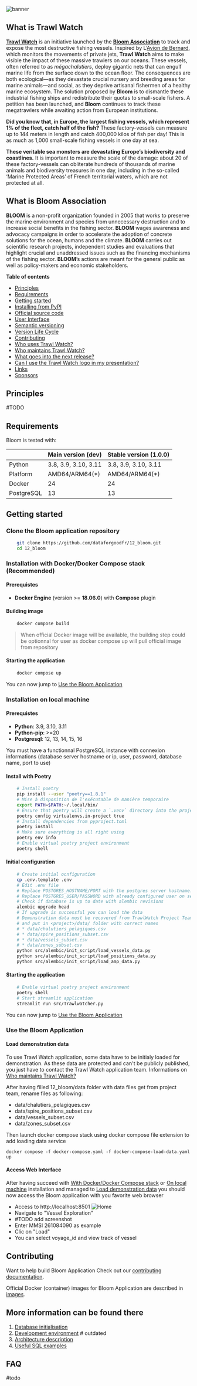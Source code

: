 

![banner](src/images/banner.png)

## What is Trawl Watch

**[Trawl Watch](https://twitter.com/TrawlWatch)** is an initiative launched by the **[Bloom Association](https://www.bloomassociation.org/en/)** to track and expose the most destructive fishing vessels. Inspired by L’[Avion de Bernard](https://www.instagram.com/laviondebernard/), which monitors the movements of private jets, **Trawl Watch** aims to make visible the impact of these massive trawlers on our oceans. These vessels, often referred to as _mégachalutiers_, deploy gigantic nets that can engulf marine life from the surface down to the ocean floor. The consequences are both ecological—as they devastate crucial nursery and breeding areas for marine animals—and social, as they deprive artisanal fishermen of a healthy marine ecosystem. The solution proposed by **Bloom** is to dismantle these industrial fishing ships and redistribute their quotas to small-scale fishers. A petition has been launched, and **Bloom** continues to track these megatrawlers while awaiting action from European institutions.

**Did you know that, in Europe, the largest fishing vessels, which represent 1% of the fleet, catch half of the fish?** These factory-vessels can measure up to 144 meters in length and catch 400,000 kilos of fish per day! This is as much as 1,000 small-scale fishing vessels in one day at sea.

**These veritable sea monsters are devastating Europe’s biodiversity and coastlines.** It is important to measure the scale of the damage: about 20 of these factory-vessels can obliterate hundreds of thousands of marine animals and biodiversity treasures in one day, including in the so-called ‘Marine Protected Areas’ of French territorial waters, which are not protected at all.

## What is Bloom Association

**BLOOM** is a non-profit organization founded in 2005 that works to preserve the marine environment and species from unnecessary destruction and to increase social benefits in the fishing sector. **BLOOM** wages awareness and advocacy campaigns in order to accelerate the adoption of concrete solutions for the ocean, humans and the climate. **BLOOM** carries out scientific research projects, independent studies and evaluations that highlight crucial and unaddressed issues such as the financing mechanisms of the fishing sector. **BLOOM**’s actions are meant for the general public as well as policy-makers and economic stakeholders.


**Table of contents**

- [Principles](#principles)
- [Requirements](#requirements)
- [Getting started](#getting-started)
- [Installing from PyPI](#installing-from-pypi)
- [Official source code](#official-source-code)
- [User Interface](#user-interface)
- [Semantic versioning](#semantic-versioning)
- [Version Life Cycle](#version-life-cycle)
- [Contributing](#contributing)
- [Who uses Trawl Watch?](#who-uses-trawl-watch)
- [Who maintains Trawl Watch?](#who-maintains-traw-watch)
- [What goes into the next release?](#what-goes-into-the-next-release)
- [Can I use the Trawl Watch logo in my presentation?](#can-i-use-the-trawl-watch-logo-in-my-presentation)
- [Links](#links)
- [Sponsors](#sponsors)

## Principles

#TODO

## Requirements

Bloom is tested with:

|             | Main version (dev)           | Stable version (1.0.0) |
|-------------|------------------------------|------------------------|
| Python      | 3.8, 3.9, 3.10, 3.11         | 3.8, 3.9, 3.10, 3.11   |
| Platform    | AMD64/ARM64(\*)              | AMD64/ARM64(\*)        |
| Docker      | 24                           | 24                     |
| PostgreSQL  | 13                           | 13                     |

## Getting started
### Clone the Bloom application repository

```bash
    git clone https://github.com/dataforgoodfr/12_bloom.git
    cd 12_bloom
```

### Installation with Docker/Docker Compose stack (Recommended)
#### Prerequistes
* **Docker Engine** (version >= **18.06.0**) with **Compose** plugin

#### Building image

```bash
    docker compose build
```

> When official Docker image will be available, the building step could be optionnal for user as docker compose up will pull official image from repository

#### Starting the application

```bash
    docker compose up
```

You can now jump to [Use the Bloom Application](#use-the-bloom-application)

### Installation on local machine
#### Prerequistes
* **Python**: 3.9, 3.10, 3.11
* **Python-pip**: >=20
* **Postgresql**: 12, 13, 14, 15, 16

You must have a functionnal PostgreSQL instance with connexion informations (database server hostname or ip, user, password, database name, port to use)

#### Install with Poetry

```bash
    # Install poetry
    pip install --user "poetry==1.8.1"
    # Mise à disposition de l'exécutable de manière temporaire
    export PATH=$PATH:~/.local/bin/
    # Ensure that poetry will create a `.venv` directory into the project with the command
    poetry config virtualenvs.in-project true
    # Install dependencies from pyproject.toml
    poetry install
    # Make sure everything is all right using
    poetry env info
    # Enable virtual poetry project environment
    poetry shell
```
#### Initial configuration
 
```bash
    # Create initial ocnfiguration
    cp .env.template .env
    # Edit .env file
    # Replace POSTGRES_HOSTNAME/PORT with the postgres server hostname:port (localhost if local default port server)
    # Replace POSTGRES_USER/PASSWORD with already configured user on serverside
    # Check if database is up to date with alembic revisions
    alembic upgrade head
    # If upgrade is successful you can load the data
    # Demonstration data must be recovered from TrawlWatch Project Team
    # and put in <project>/data/ folder with correct names
    # * data/chalutiers_pelagiques.csv
    # * data/spire_positions_subset.csv
    # * data/vessels_subset.csv
    # * data/zones_subset.csv
    python src/alembic/init_script/load_vessels_data.py
    python src/alembic/init_script/load_positions_data.py
    python src/alembic/init_script/load_amp_data.py
```
    
#### Starting the application
```bash
    # Enable virtual poetry project environment
    poetry shell
    # Start streamlit application
    streamlit run src/Trawlwatcher.py
```

You can now jump to [Use the Bloom Application](#use-the-bloom-application)

### Use the Bloom Application

#### Load demonstration data
To use Trawl Watch application, some data have to be initialy loaded for demonstration. As these data are protected and can't be publicly published, you just have to contact the Trawl Watch application team. Informations on [Who maintains Trawl Watch?](#who-maintains-traw-watch)

After having filled 12_bloom/data folder with data files get from project team, rename files as following:
* data/chalutiers_pelagiques.csv
* data/spire_positions_subset.csv
* data/vessels_subset.csv
* data/zones_subset.csv

Then launch docker compose stack using docker compose file extension to add loading data service

    docker compose -f docker-compose.yaml -f docker-compose-load-data.yaml up

#### Access Web Interface
After having succeed with [With Docker/Docker Compose stack](#with-docker) or [On local machine](#on-local-machine) installation and managed to [Load demonstration data](#load-demonstration-data) you should now access the Bloom application with you favorite web browser 
* Access to http://localhost:8501
![Home](docs/images/trawlwatch_home.png)
* Navigate to "Vessel Exploration"
* #TODO add screenshot
* Enter MMSI 261084090 as example
* Clic on "Load"
* You can select voyage_id and view track of vessel

## Contributing

Want to help build Bloom Application Check out our [contributing documentation](https://github.com/dataforgoodfr/12_bloom/tree/main/docs/contributing/README.md).

Official Docker (container) images for Bloom Application are described in [images](https://github.com/dataforgoodfr/12_bloom/tree/main/docker/).

## More information can be found there

1. [Database initialisation](./docs/notes/database.initialisation.md)
2. [Development environment](./docs/notes/development.environment.md) # outdated
3. [Architecture description](./docs/notes/technical.architecture.md)
4. [Useful SQL examples](./docs/notes/sql.examples.md)

## FAQ

#todo

